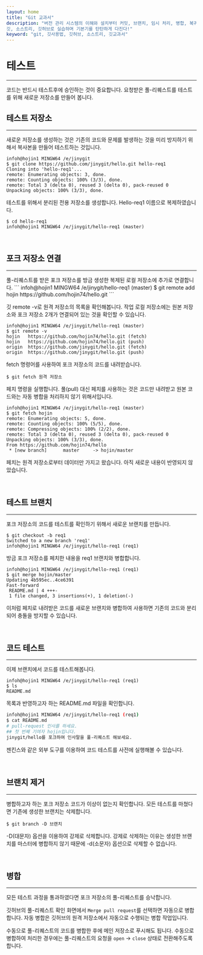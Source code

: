 ```yaml
---
layout: home
title: "Git 교과서"
description: "버전 관리 시스템의 이해와 설치부터 커밋, 브랜치, 임시 처리, 병합, 복귀, 서브모듈, 태그까지
깃, 소스트리, 깃허브로 실습하며 기본기를 탄탄하게 다진다!"
keyword: "git, 깃사용법, 깃허브, 소스트리, 깃교과서"
---
```

# 테스트
<hr>
코드는 반드시 테스트후에 승인하는 것이 중요합니다. 요청받은 풀-리퀘스트를 테스트를 위해 새로운 저장소를 만들어 봅니다.

<br>

## 테스트 저장소
<hr>
새로운 저장소를 생성하는 것은 기존의 코드와 문제를 발생하는 것을 미리 방지하기 위해서 복사본을 만들어 테스트하는 것입니다.

```
infoh@hojin1 MINGW64 /e/jinygit
$ git clone https://github.com/jinygit/hello.git hello-req1
Cloning into 'hello-req1'...
remote: Enumerating objects: 3, done.
remote: Counting objects: 100% (3/3), done.
remote: Total 3 (delta 0), reused 3 (delta 0), pack-reused 0
Unpacking objects: 100% (3/3), done.
```

테스트를 위해서 분리된 전용 저장소를 생성합니다. Hello-req1 이름으로 복제하였습니다.

```
$ cd hello-req1
infoh@hojin1 MINGW64 /e/jinygit/hello-req1 (master)
```

<br>

## 포크 저장소 연결
<hr>
풀-리퀘스트를 받은 포크 저장소를 방금 생성한 복제된 로컬 저장소에 추가로 연결합니다. 
```
infoh@hojin1 MINGW64 /e/jinygit/hello-req1 (master)
$ git remote add hojin https://github.com/hojin74/hello.git
```

깃 remote -v로 원격 저장소의 목록을 확인해봅니다. 작업 로컬 저장소에는 원본 저장소와 포크 저장소 2개가 연결되어 있는 것을 확인할 수 있습니다.

```
infoh@hojin1 MINGW64 /e/jinygit/hello-req1 (master)
$ git remote -v
hojin   https://github.com/hojin74/hello.git (fetch)
hojin   https://github.com/hojin74/hello.git (push)
origin  https://github.com/jinygit/hello.git (fetch)
origin  https://github.com/jinygit/hello.git (push)
```

fetch 명령어를 사용하여 포크 저장소의 코드를 내려받습니다. 

```
$ git fetch 원격 저장소
```

페치 명령을 실행합니다. 
풀(pull) 대신 페치를 사용하는 것은 코드만 내려받고 원본 코드와는 자동 병합을 처리하지 않기 위해서입니다.

```
infoh@hojin1 MINGW64 /e/jinygit/hello-req1 (master)
$ git fetch hojin
remote: Enumerating objects: 5, done.
remote: Counting objects: 100% (5/5), done.
remote: Compressing objects: 100% (2/2), done.
remote: Total 3 (delta 0), reused 3 (delta 0), pack-reused 0
Unpacking objects: 100% (3/3), done.
From https://github.com/hojin74/hello
 * [new branch]      master     -> hojin/master
```

페치는 원격 저장소로부터 데이터만 가지고 왔습니다. 
아직 새로운 내용이 반영되지 않았습니다. 

<br>

## 테스트 브랜치
<hr>
포크 저장소의 코드를 테스트를 확인하기 위해서 새로운 브랜치를 만듭니다.

```
$ git checkout -b req1
Switched to a new branch 'req1'
infoh@hojin1 MINGW64 /e/jinygit/hello-req1 (req1)
```

방금 포크 저장소를 페치한 내용을 req1 브랜치와 병합합니다.

```
infoh@hojin1 MINGW64 /e/jinygit/hello-req1 (req1)
$ git merge hojin/master
Updating 4b595ec..4ce6391
Fast-forward
 README.md | 4 +++-
 1 file changed, 3 insertions(+), 1 deletion(-)
```

이처럼 페치로 내려받은 코드를 새로운 브랜치와 병합하여 사용하면 기존의 코드와 분리되어 충돌을 방지할 수 있습니다. 

<br>

## 코드 테스트
<hr>
이제 브랜치에서 코드를 테스트해봅니다.

```
infoh@hojin1 MINGW64 /e/jinygit/hello-req1 (req1)
$ ls
README.md
```

목록과 반영하고자 하는 README.md 파일을 확인합니다.

```bash
infoh@hojin1 MINGW64 /e/jinygit/hello-req1 (req1)
$ cat README.md
# pull-request 인사를 하세요.
## 첫 번째 기여자 hojin입니다.
jinygit/hello를 포크하여 인사말을 풀-리퀘스트 해보세요.
```

젠킨스와 같은 외부 도구를 이용하여 코드 테스트를 사전에 실행해볼 수 있습니다.

<br>

## 브랜치 제거
<hr>
병합하고자 하는 포크 저장소 코드가 이상이 없는지 확인합니다. 모든 테스트를 마쳤다면 기존에 생성한 브랜치는 삭제합니다.

```
$ git branch -D 브랜치
```

-D(대문자) 옵션을 이용하여 강제로 삭제합니다. 강제로 삭제하는 이유는 생성한 브랜치를 마스터에 병합하지 않기 때문에 -d(소문자) 옵션으로 삭제할 수 없습니다.

<br>

## 병합
<hr>
모든 테스트 과정을 통과하였다면 포크 저장소의 풀-리퀘스트를 승낙합니다.

깃허브의 풀-리퀘스트 확인 화면에서 `Merge pull request`를 선택하면 자동으로 병합합니다. 
자동 병합은 깃허브의 원격 저장소에서 자동으로 수행되는 병합 작업입니다.

수동으로 풀-리퀘스트의 코드를 병합한 후에 메인 저장소로 푸시해도 됩니다. 
수동으로 병합하여 처리한 경우에는 풀-리퀘스트의 요청을 `open` -> `close` 상태로 전환해주도록 합니다.

<br><br>